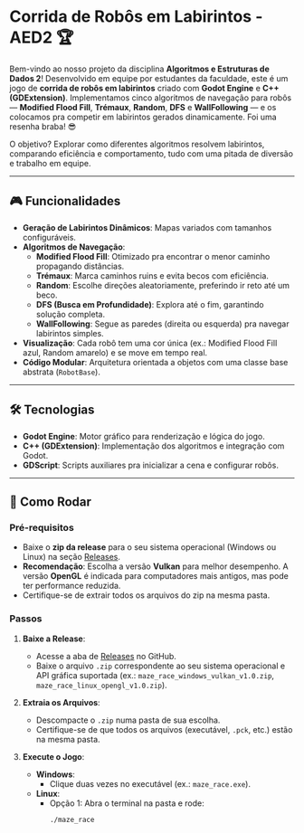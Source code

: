# Corrida de Robôs em Labirintos - AED2 🏆

Bem-vindo ao nosso projeto da disciplina **Algoritmos e Estruturas de Dados 2**! Desenvolvido em equipe por estudantes da faculdade, este é um jogo de **corrida de robôs em labirintos** criado com **Godot Engine** e **C++ (GDExtension)**. Implementamos cinco algoritmos de navegação para robôs — **Modified Flood Fill**, **Trémaux**, **Random**, **DFS** e **WallFollowing** — e os colocamos pra competir em labirintos gerados dinamicamente. Foi uma resenha braba! 😎

O objetivo? Explorar como diferentes algoritmos resolvem labirintos, comparando eficiência e comportamento, tudo com uma pitada de diversão e trabalho em equipe.

---

## 🎮 Funcionalidades

- **Geração de Labirintos Dinâmicos**: Mapas variados com tamanhos configuráveis.
- **Algoritmos de Navegação**:
  - **Modified Flood Fill**: Otimizado pra encontrar o menor caminho propagando distâncias.
  - **Trémaux**: Marca caminhos ruins e evita becos com eficiência.
  - **Random**: Escolhe direções aleatoriamente, preferindo ir reto até um beco.
  - **DFS (Busca em Profundidade)**: Explora até o fim, garantindo solução completa.
  - **WallFollowing**: Segue as paredes (direita ou esquerda) pra navegar labirintos simples.
- **Visualização**: Cada robô tem uma cor única (ex.: Modified Flood Fill azul, Random amarelo) e se move em tempo real.
- **Código Modular**: Arquitetura orientada a objetos com uma classe base abstrata (`RobotBase`).

---

## 🛠️ Tecnologias

- **Godot Engine**: Motor gráfico para renderização e lógica do jogo.
- **C++ (GDExtension)**: Implementação dos algoritmos e integração com Godot.
- **GDScript**: Scripts auxiliares pra inicializar a cena e configurar robôs.

---

## 🚀 Como Rodar

### Pré-requisitos

- Baixe o **zip da release** para o seu sistema operacional (Windows ou Linux) na seção [Releases](https://github.com/Raylandson/maze-race/releases).
- **Recomendação**: Escolha a versão **Vulkan** para melhor desempenho. A versão **OpenGL** é indicada para computadores mais antigos, mas pode ter performance reduzida.
- Certifique-se de extrair todos os arquivos do zip na mesma pasta.

### Passos

1. **Baixe a Release**:
   - Acesse a aba de [Releases](https://github.com/Raylandson/maze-race/releases) no GitHub.
   - Baixe o arquivo `.zip` correspondente ao seu sistema operacional e API gráfica suportada (ex.: `maze_race_windows_vulkan_v1.0.zip`, `maze_race_linux_opengl_v1.0.zip`).

2. **Extraia os Arquivos**:
   - Descompacte o `.zip` numa pasta de sua escolha.
   - Certifique-se de que todos os arquivos (executável, `.pck`, etc.) estão na mesma pasta.

3. **Execute o Jogo**:
   - **Windows**:
     - Clique duas vezes no executável (ex.: `maze_race.exe`).
   - **Linux**:
     - Opção 1: Abra o terminal na pasta e rode:
       ```bash
       ./maze_race
